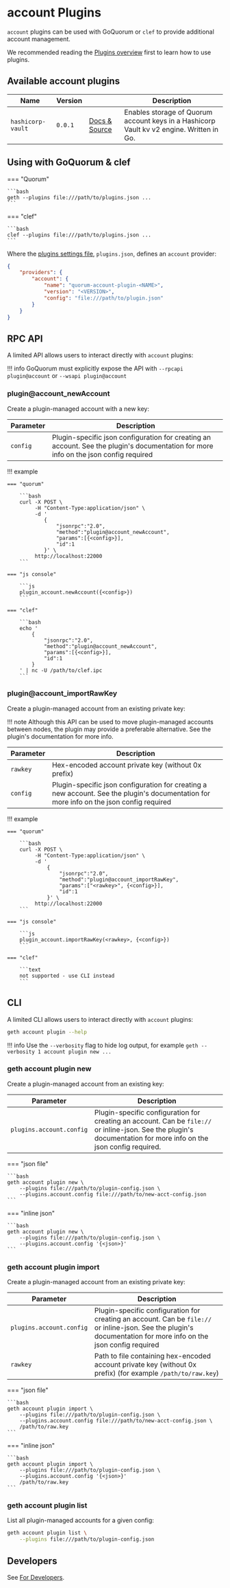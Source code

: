 # account Plugins

`account` plugins can be used with GoQuorum or `clef` to provide additional account management.

We recommended reading the [Plugins overview](../../Concepts/Plugins/Plugins.md) first to learn how to use plugins.

## Available account plugins

| Name | Version |  | Description |
| --- | --- | --- | --- |
| `hashicorp-vault` | `0.0.1` | [Docs & Source](https://www.github.com/ConsenSys/quorum-account-plugin-hashicorp-vault) | Enables storage of Quorum account keys in a Hashicorp Vault kv v2 engine. Written in Go.

## Using with GoQuorum & clef

=== "Quorum"

    ```bash
    geth --plugins file:///path/to/plugins.json ...
    ```

=== "clef"

    ```bash
    clef --plugins file:///path/to/plugins.json ...
    ```

Where the [plugins settings file](../Configure/Plugins.md), `plugins.json`, defines an `account` provider:

```json
{
    "providers": {
        "account": {
            "name": "quorum-account-plugin-<NAME>",
            "version": "<VERSION>",
            "config": "file:///path/to/plugin.json"
        }
    }
}
```

## RPC API

A limited API allows users to interact directly with `account` plugins:

!!! info
    GoQuorum must explicitly expose the API with `--rpcapi plugin@account` or `--wsapi plugin@account`

### plugin@account_newAccount

Create a plugin-managed account with a new key:

| Parameter | Description |
| --- | --- |
| `config` | Plugin-specific json configuration for creating an account. See the plugin's documentation for more info on the json config required

!!! example

    === "quorum"

        ```bash
        curl -X POST \
             -H "Content-Type:application/json" \
             -d '
                {
                    "jsonrpc":"2.0",
                    "method":"plugin@account_newAccount",
                    "params":[{<config>}],
                    "id":1
                }' \
             http://localhost:22000
        ```

    === "js console"

        ```js
        plugin_account.newAccount({<config>})
        ```

    === "clef"

        ```bash
        echo '
            {
                "jsonrpc":"2.0",
                "method":"plugin@account_newAccount",
                "params":[{<config>}],
                "id":1
            }
        ' | nc -U /path/to/clef.ipc
        ```

### plugin@account_importRawKey

Create a plugin-managed account from an existing private key:

!!! note
    Although this API can be used to move plugin-managed accounts between nodes, the plugin may provide a preferable alternative. See the plugin's documentation for more info.

| Parameter | Description |
| --- | --- |
| `rawkey` | Hex-encoded account private key (without 0x prefix)
| `config` | Plugin-specific json configuration for creating a new account. See the plugin's documentation for more info on the json config required

!!! example

    === "quorum"

        ```bash
        curl -X POST \
             -H "Content-Type:application/json" \
             -d '
                 {
                     "jsonrpc":"2.0",
                     "method":"plugin@account_importRawKey",
                     "params":["<rawkey>", {<config>}],
                     "id":1
                 }' \
             http://localhost:22000
        ```

    === "js console"

        ```js
        plugin_account.importRawKey(<rawkey>, {<config>})
        ```

    === "clef"

        ```text
        not supported - use CLI instead
        ```

## CLI

A limited CLI allows users to interact directly with `account` plugins:

```bash
geth account plugin --help
```

!!! info
    Use the `--verbosity` flag to hide log output, for example `geth --verbosity 1 account plugin new ...`

### geth account plugin new

Create a plugin-managed account from an existing key:

| Parameter | Description |
| --- | --- |
| `plugins.account.config` | Plugin-specific configuration for creating an account. Can be `file://` or inline-json. See the plugin's documentation for more info on the json config required.

=== "json file"

    ```bash
    geth account plugin new \
        --plugins file:///path/to/plugin-config.json \
        --plugins.account.config file:///path/to/new-acct-config.json
    ```

=== "inline json"

    ```bash
    geth account plugin new \
        --plugins file:///path/to/plugin-config.json \
        --plugins.account.config '{<json>}'
    ```

### geth account plugin import

Create a plugin-managed account from an existing private key:

| Parameter | Description |
| --- | --- |
| `plugins.account.config` | Plugin-specific configuration for creating an account. Can be `file://` or inline-json. See the plugin's documentation for more info on the json config required
| `rawkey` | Path to file containing hex-encoded account private key (without 0x prefix) (for example `/path/to/raw.key`)

=== "json file"

    ```bash
    geth account plugin import \
        --plugins file:///path/to/plugin-config.json \
        --plugins.account.config file:///path/to/new-acct-config.json \
        /path/to/raw.key
    ```

=== "inline json"

    ```bash
    geth account plugin import \
        --plugins file:///path/to/plugin-config.json \
        --plugins.account.config '{<json>}'
        /path/to/raw.key
    ```

### geth account plugin list

List all plugin-managed accounts for a given config:

```bash
geth account plugin list \
    --plugins file:///path/to/plugin-config.json
```

## Developers

See [For Developers](../../Reference/Plugins/account/For-Developers.md).
